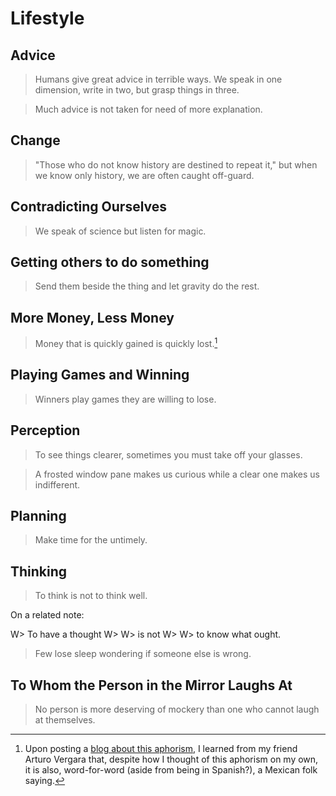 # Lifestyle
## Advice
> Humans give great advice in terrible ways. We speak in one dimension, write in two, but grasp things in three.

> Much advice is not taken for need of more explanation.

## Change
> "Those who do not know history are destined to repeat it," but when we know only history, we are often caught off-guard.

## Contradicting Ourselves
> We speak of science but listen for magic.

## Getting others to do something
> Send them beside the thing and let gravity do the rest.

## More Money, Less Money
> Money that is quickly gained is quickly lost.[^mex-folk]

  [^mex-folk]:Upon posting a [blog about this aphorism](http://brandon.zeroqualms.net/money-quickly-gained-is-quickly-lost/), I learned from my friend Arturo Vergara that, despite how I thought of this aphorism on my own, it is also, word-for-word (aside from being in Spanish?), a Mexican folk saying.

## Playing Games and Winning
> Winners play games they are willing to lose.

## Perception
> To see things clearer, sometimes you must take off your glasses.

> A frosted window pane makes us curious while a clear one makes us indifferent.

## Planning
> Make time for the untimely.

## Thinking
> To think is not to think well.

On a related note:

W> To have a thought
W>
W> is not
W>
W> to know what ought.

> Few lose sleep wondering if someone else is wrong.

## To Whom the Person in the Mirror Laughs At
> No person is more deserving of mockery than one who cannot laugh at themselves.